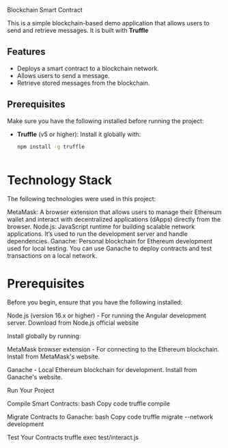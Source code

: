 Blockchain Smart Contract

This is a simple blockchain-based demo application that allows users to send and retrieve messages. 
It is built with **Truffle**


## Features
- Deploys a smart contract to a blockchain network.
- Allows users to send a message.
- Retrieve stored messages from the blockchain.

## Prerequisites

Make sure you have the following installed before running the project:
- **Truffle** (v5 or higher): Install it globally with:
  ```bash
  npm install -g truffle



#  Technology Stack
The following technologies were used in this project:

MetaMask: A browser extension that allows users to manage their Ethereum wallet and interact with decentralized applications (dApps) directly from the browser.
Node.js: JavaScript runtime for building scalable network applications. It’s used to run the development server and handle dependencies.
Ganache: Personal blockchain for Ethereum development used for local testing. You can use Ganache to deploy contracts and test transactions on a local network.


# Prerequisites
Before you begin, ensure that you have the following installed:

Node.js (version 16.x or higher) - For running the Angular development server.
Download from Node.js official website

Install globally by running:

MetaMask browser extension - For connecting to the Ethereum blockchain.
Install from MetaMask's website.

Ganache - Local Ethereum blockchain for development.
Install from Ganache's website.

Run Your Project

Compile Smart Contracts:
bash
Copy code
truffle compile

Migrate Contracts to Ganache:
bash
Copy code
truffle migrate --network development

Test Your Contracts
truffle exec test/interact.js
